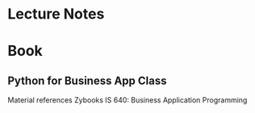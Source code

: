 # Lecture Notes

# Book
## Python for Business App Class  
Material references Zybooks IS 640: Business Application Programming  